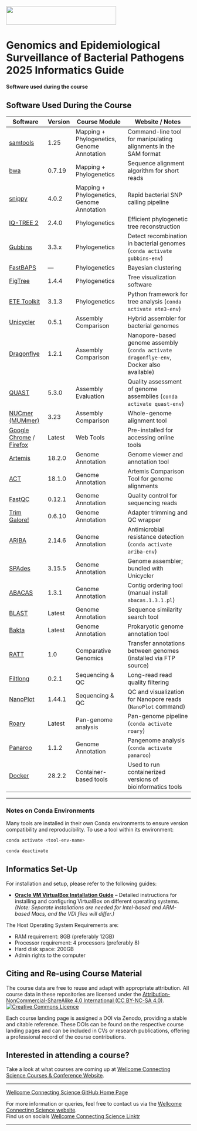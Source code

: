 # <img src="https://coursesandconferences.wellcomeconnectingscience.org/wp-content/themes/wcc_courses_and_conferences/dist/assets/svg/logo.svg" width="300" height="50"> 
# Genomics and Epidemiological Surveillance of Bacterial Pathogens 2025 Informatics Guide

**Software used during the course**      

## Software Used During the Course

| Software | Version | Course Module | Website / Notes |
|----------|---------|----------------|------------------|
| [samtools](http://www.htslib.org/) | 1.25 | Mapping + Phylogenetics, Genome Annotation | Command-line tool for manipulating alignments in the SAM format |
| [bwa](http://bio-bwa.sourceforge.net/) | 0.7.19 | Mapping + Phylogenetics | Sequence alignment algorithm for short reads |
| [snippy](https://github.com/tseemann/snippy) | 4.0.2 | Mapping + Phylogenetics, Genome Annotation | Rapid bacterial SNP calling pipeline |
| [IQ-TREE 2](http://www.iqtree.org/) | 2.4.0 | Phylogenetics | Efficient phylogenetic tree reconstruction |
| [Gubbins](https://github.com/sanger-pathogens/gubbins) | 3.3.x | Phylogenetics | Detect recombination in bacterial genomes (`conda activate gubbins-env`) |
| [FastBAPS](https://github.com/gtonkinhill/fastbaps) | — | Phylogenetics | Bayesian clustering |
| [FigTree](http://tree.bio.ed.ac.uk/software/figtree/) | 1.4.4 | Phylogenetics | Tree visualization software |
| [ETE Toolkit](http://etetoolkit.org/) | 3.1.3 | Phylogenetics | Python framework for tree analysis (`conda activate ete3-env`) |
| [Unicycler](https://github.com/rrwick/Unicycler) | 0.5.1 | Assembly Comparison | Hybrid assembler for bacterial genomes |
| [Dragonflye](https://github.com/rpetit3/dragonflye) | 1.2.1 | Assembly Comparison | Nanopore-based genome assembly (`conda activate dragonflye-env`, Docker also available) |
| [QUAST](http://quast.sourceforge.net/) | 5.3.0 | Assembly Evaluation | Quality assessment of genome assemblies (`conda activate quast-env`) |
| [NUCmer (MUMmer)](https://github.com/mummer4/mummer) | 3.23 | Assembly Comparison | Whole-genome alignment tool |
| [Google Chrome](https://www.google.com/chrome/) / [Firefox](https://www.mozilla.org/firefox/) | Latest | Web Tools | Pre-installed for accessing online tools |
| [Artemis](https://github.com/sanger-pathogens/artemis) | 18.2.0 | Genome Annotation | Genome viewer and annotation tool |
| [ACT](https://www.sanger.ac.uk/tool/artemis-comparison-tool-act/) | 18.1.0 | Genome Annotation | Artemis Comparison Tool for genome alignments |
| [FastQC](https://www.bioinformatics.babraham.ac.uk/projects/fastqc/) | 0.12.1 | Genome Annotation | Quality control for sequencing reads |
| [Trim Galore!](https://www.bioinformatics.babraham.ac.uk/projects/trim_galore/) | 0.6.10 | Genome Annotation | Adapter trimming and QC wrapper |
| [ARIBA](https://github.com/sanger-pathogens/ariba) | 2.14.6 | Genome Annotation | Antimicrobial resistance detection (`conda activate ariba-env`) |
| [SPAdes](https://github.com/ablab/spades) | 3.15.5 | Genome Annotation | Genome assembler; bundled with Unicycler |
| [ABACAS](https://www.sanger.ac.uk/tool/abacas/) | 1.3.1 | Genome Annotation | Contig ordering tool (manual install `abacas.1.3.1.pl`) |
| [BLAST](https://blast.ncbi.nlm.nih.gov/Blast.cgi) | Latest | Genome Annotation | Sequence similarity search tool |
| [Bakta](https://github.com/oschwengers/bakta) | Latest | Genome Annotation | Prokaryotic genome annotation tool |
| [RATT](https://ftp.sanger.ac.uk/pub/resources/software/ratt/) | 1.0 | Comparative Genomics | Transfer annotations between genomes (installed via FTP source) |
| [Filtlong](https://github.com/rrwick/Filtlong) | 0.2.1 | Sequencing & QC | Long-read read quality filtering |
| [NanoPlot](https://github.com/wdecoster/NanoPlot) | 1.44.1 | Sequencing & QC | QC and visualization for Nanopore reads (`NanoPlot` command) |
| [Roary](https://sanger-pathogens.github.io/Roary/) | Latest | Pan-genome analysis | Pan-genome pipeline (`conda activate roary`) |
| [Panaroo](https://github.com/gtonkinhill/panaroo) | 1.1.2 | Genome Annotation | Pangenome analysis (`conda activate panaroo`) |
| [Docker](https://www.docker.com/) | 28.2.2 | Container-based tools | Used to run containerized versions of bioinformatics tools |

---

### Notes on Conda Environments

Many tools are installed in their own Conda environments to ensure version compatibility and reproducibility. To use a tool within its environment:

```bash
conda activate <tool-env-name>
```

```bash
conda deactivate 
```

## Informatics Set-Up
For installation and setup, please refer to the following guides:

- **[Oracle VM VirtualBox Installation Guide](https://github.com/WCSCourses/index/blob/main/VM_Guide.md)** – Detailed instructions for installing and configuring VirtualBox on different operating systems. *(Note: Separate installations are needed for Intel-based and ARM-based Macs, and the VDI files will differ.)*

The Host Operating System Requirements are: <br />
- RAM requirement: 8GB (preferably 12GB) <br />
- Processor requirement: 4 processors (preferably 8) <br />
- Hard disk space: 200GB <br />
- Admin rights to the computer <br />

## Citing and Re-using Course Material

The course data are free to reuse and adapt with appropriate attribution. All course data in these repositories are licensed under the <a rel="license" href="https://creativecommons.org/licenses/by-nc-sa/4.0/">Attribution-NonCommercial-ShareAlike 4.0 International (CC BY-NC-SA 4.0)</a>. <a rel="license" href="http://creativecommons.org/licenses/by/4.0/"><img alt="Creative Commons Licence" style="border-width:0" src="https://i.creativecommons.org/l/by-nc-sa/4.0/88x31.png" /></a><br /> 

Each course landing page is assigned a DOI via Zenodo, providing a stable and citable reference. These DOIs can be found on the respective course landing pages and can be included in CVs or research publications, offering a professional record of the course contributions.

## Interested in attending a course?

Take a look at what courses are coming up at [Wellcome Connecting Science Courses & Conference Website](https://coursesandconferences.wellcomeconnectingscience.org/our-events/).

---

[Wellcome Connecting Science GitHub Home Page](https://github.com/WCSCourses) 

For more information or queries, feel free to contact us via the [Wellcome Connecting Science website](https://coursesandconferences.wellcomeconnectingscience.org).<br /> 
Find us on socials [Wellcome Connecting Science Linktr](https://linktr.ee/eventswcs)

---
